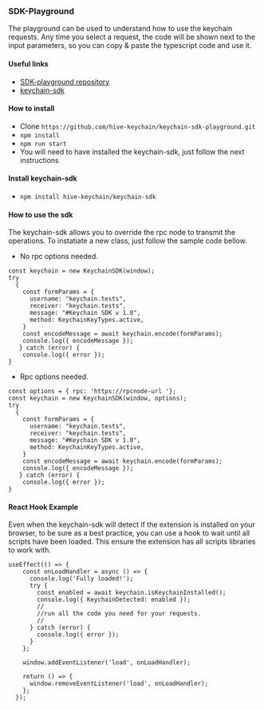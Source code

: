 ### SDK-Playground

The playground can be used to understand how to use the keychain requests. Any time you select a request, the code will be shown next to the input parameters, so you can copy & paste the typescript code and use it.

#### Useful links

- [SDK-playground repository](https://github.com/hive-keychain/keychain-sdk-playground)
- [keychain-sdk](https://github.com/hive-keychain/keychain-sdk)

#### How to install

- Clone `https://github.com/hive-keychain/keychain-sdk-playground.git`
- `npm install`
- `npm run start`
- You will need to have installed the keychain-sdk, just follow the next instructions

#### Install keychain-sdk

- `npm install hive-keychain/keychain-sdk`

#### How to use the sdk

The keychain-sdk allows you to override the rpc node to transmit the operations.
To instatiate a new class, just follow the sample code bellow.

- No rpc options needed.

```
const keychain = new KeychainSDK(window);
try
  {
    const formParams = {
      username: "keychain.tests",
      receiver: "keychain.tests",
      message: "#Keychain SDK v 1.0",
      method: KeychainKeyTypes.active,
    }
    const encodeMessage = await keychain.encode(formParams);
    console.log({ encodeMessage });
   } catch (error) {
    console.log({ error });
}
```

- Rpc options needed.

```
const options = { rpc: 'https://rpcnode-url '};
const keychain = new KeychainSDK(window, options);
try
  {
    const formParams = {
      username: "keychain.tests",
      receiver: "keychain.tests",
      message: "#Keychain SDK v 1.0",
      method: KeychainKeyTypes.active,
    }
    const encodeMessage = await keychain.encode(formParams);
    console.log({ encodeMessage });
   } catch (error) {
    console.log({ error });
}
```

#### React Hook Example

Even when the keychain-sdk will detect if the extension is installed on your browser, to be sure as a best practice, you can use a hook to wait until all scripts have been loaded. This ensure the extension has all scripts libraries to work with.

```
useEffect(() => {
    const onLoadHandler = async () => {
      console.log('Fully loaded!');
      try {
        const enabled = await keychain.isKeychainInstalled();
        console.log({ KeychainDetected: enabled });
        //
        //run all the code you need for your requests.
        //
      } catch (error) {
        console.log({ error });
      }
    };

    window.addEventListener('load', onLoadHandler);

    return () => {
      window.removeEventListener('load', onLoadHandler);
    };
  });
```

